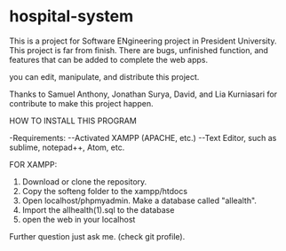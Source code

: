# hospital-system
This is a project for Software ENgineering project in President University. This project is far from finish. There are bugs, unfinished function, and features that can be added to complete the web apps.

you can edit, manipulate, and distribute this project.

Thanks to Samuel Anthony, Jonathan Surya, David, and Lia Kurniasari for contribute to make this project happen.

HOW TO INSTALL THIS PROGRAM

-Requirements:
--Activated XAMPP (APACHE, etc.)
--Text Editor, such as sublime, notepad++, Atom, etc.

FOR XAMPP:
1. Download or clone the repository.
2. Copy the softeng folder to the xampp/htdocs
3. Open localhost/phpmyadmin. Make a database called "allealth".
4. Import the allhealth(1).sql to the database
5. open the web in your localhost


Further question just ask me. (check git profile).

